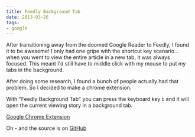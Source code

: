 ```yaml
---
title: Feedly Background Tab
date: 2013-03-26
tags:
- google
---
```

After transitioning away from the doomed Google Reader to Feedly, I found it to be awesome!  I only had one gripe with the shortcut key scenario... when you went to view the entire article in a new tab, it was always focused.  This meant I'd still have to middle click with my mouse to put my tabs in the background.

<!--more-->

After doing some research, I found a bunch of people actually had that problem.  So I decided to make a chrome extension.

With "Feedly Background Tab" you can press the keyboard key `b` and it will open the current viewing story in a background tab.

[Google Chrome Extension](https://chrome.google.com/webstore/detail/feedly-background-tab/gjlijkhcebalcchkhgaiflaooghmoegk)

Oh - and the source is on [GitHub](https://github.com/aaronsaray/feedlybackgroundtab)
